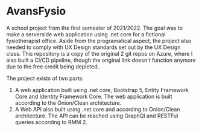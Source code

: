 # AvansFysio
A school project from the first semester of 2021/2022. The goal was to make a serverside web application using .net core for a fictional fysiotherapist office.
Aside from the programatical aspect, the project also needed to comply with UX Design standards set out by the UX Design class.
This repository is a copy of the original 2 git repos on Azure, where I also built a CI/CD pipeline, though the original link doesn't function anymore due to the free credit being depleted..  

The project exists of two parts:  
1. A web application built using .net core, Bootstrap 5, Entity Framework Core and Identity Framework Core. The web application is built according to the Onion/Clean architecture.  
2. A Web API also built using .net core and according to Onion/Clean architecture. The API can be reached using GraphQl and RESTFul queries according to RMM 2.
